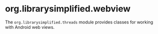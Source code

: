 org.librarysimplified.webview
===

The `org.librarysimplified.threads` module provides classes for working with Android web views.
